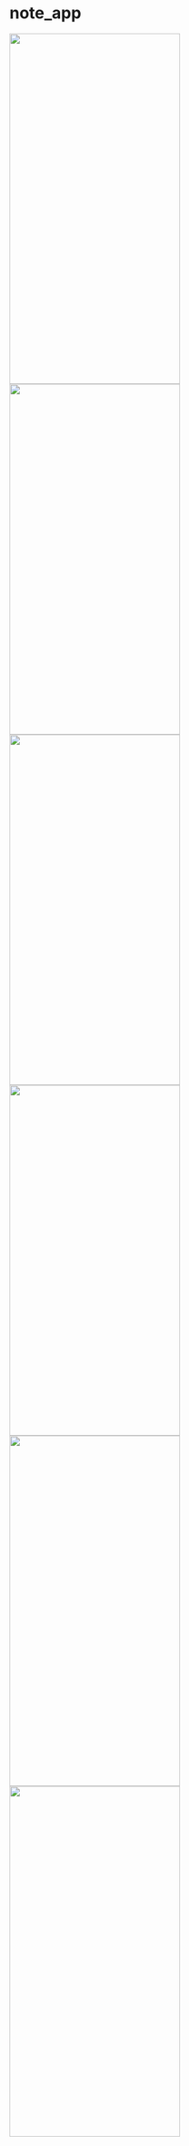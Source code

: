 # note_app


<img src='https://images2.imgbox.com/5f/d6/vbb7Dno7_o.png'  width="300" 
     height="616" /> 
<img src='https://images2.imgbox.com/3c/f7/qfOZpCko_o.png'  width="300" 
     height="616" /> 
<img src='https://images2.imgbox.com/28/9b/EJTW9qTR_o.png'  width="300" 
     height="616" /> 
<img src='https://images2.imgbox.com/f4/76/zVIdWIhX_o.png'  width="300" 
     height="616" /> 
<img src='https://images2.imgbox.com/21/c4/KwPkgjyW_o.png'  width="300" 
     height="616" /> 
<img src='https://images2.imgbox.com/e3/90/FSOQSy5M_o.png'  width="300" 
     height="616" /> 

